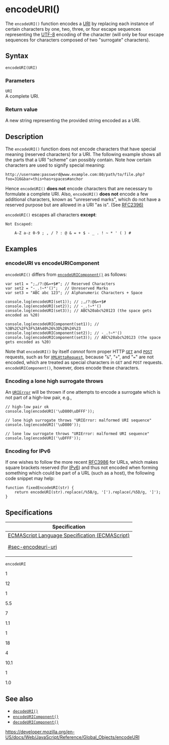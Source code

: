 # encodeURI()

The `encodeURI()` function encodes a [URI](https://developer.mozilla.org/en-US/docs/Glossary/URI) by replacing each instance of certain characters by one, two, three, or four escape sequences representing the [UTF-8](https://developer.mozilla.org/en-US/docs/Glossary/UTF-8) encoding of the character (will only be four escape sequences for characters composed of two "surrogate" characters).

## Syntax

    encodeURI(URI)

### Parameters

`URI`  
A complete URI.

### Return value

A new string representing the provided string encoded as a URI.

## Description

The `encodeURI()` function does not encode characters that have special meaning (reserved characters) for a URI. The following example shows all the parts that a URI "scheme" can possibly contain. Note how certain characters are used to signify special meaning:

    http://username:password@www.example.com:80/path/to/file.php?foo=316&bar=this+has+spaces#anchor

Hence `encodeURI()` **does not** encode characters that are necessary to formulate a complete URI. Also, `encodeURI()` **does not** encode a few additional characters, known as "unreserved marks", which do not have a reserved purpose but are allowed in a URI "as is". (See [RFC2396)](https://www.ietf.org/rfc/rfc2396.txt)

`encodeURI()` escapes all characters **except**:

    Not Escaped:

        A-Z a-z 0-9 ; , / ? : @ & = + $ - _ . ! ~ * ' ( ) #

## Examples

### encodeURI vs encodeURIComponent

`encodeURI()` differs from [`encodeURIComponent()`](encodeuricomponent) as follows:

    var set1 = ";,/?:@&=+$#"; // Reserved Characters
    var set2 = "-_.!~*'()";   // Unreserved Marks
    var set3 = "ABC abc 123"; // Alphanumeric Characters + Space

    console.log(encodeURI(set1)); // ;,/?:@&=+$#
    console.log(encodeURI(set2)); // -_.!~*'()
    console.log(encodeURI(set3)); // ABC%20abc%20123 (the space gets encoded as %20)

    console.log(encodeURIComponent(set1)); // %3B%2C%2F%3F%3A%40%26%3D%2B%24%23
    console.log(encodeURIComponent(set2)); // -_.!~*'()
    console.log(encodeURIComponent(set3)); // ABC%20abc%20123 (the space gets encoded as %20)

Note that `encodeURI()` by itself _cannot_ form proper HTTP [`GET`](https://developer.mozilla.org/en-US/docs/Web/HTTP/Methods/GET) and [`POST`](https://developer.mozilla.org/en-US/docs/Web/HTTP/Methods/POST) requests, such as for [`XMLHttpRequest`](https://developer.mozilla.org/en-US/docs/Web/API/XMLHttpRequest), because "`&`", "`+`", and "`=`" are not encoded, which are treated as special characters in `GET` and `POST` requests. `encodeURIComponent()`, however, does encode these characters.

### Encoding a lone high surrogate throws

An [`URIError`](urierror) will be thrown if one attempts to encode a surrogate which is not part of a high-low pair, e.g.,

    // high-low pair ok
    console.log(encodeURI('\uD800\uDFFF'));

    // lone high surrogate throws "URIError: malformed URI sequence"
    console.log(encodeURI('\uD800'));

    // lone low surrogate throws "URIError: malformed URI sequence"
    console.log(encodeURI('\uDFFF'));

### Encoding for IPv6

If one wishes to follow the more recent [RFC3986](https://datatracker.ietf.org/doc/html/rfc3986) for URLs, which makes square brackets reserved (for [IPv6](https://developer.mozilla.org/en-US/docs/Glossary/IPv6)) and thus not encoded when forming something which could be part of a URL (such as a host), the following code snippet may help:

    function fixedEncodeURI(str) {
        return encodeURI(str).replace(/%5B/g, '[').replace(/%5D/g, ']');
    }

## Specifications

<table>
<thead>
<tr class="header">
<th>Specification</th>
</tr>
</thead>
<tbody>
<tr class="odd">
<td>
<a href="https://tc39.es/ecma262/#sec-encodeuri-uri">ECMAScript Language Specification (ECMAScript) 
<br/>

<span class="small">#sec-encodeuri-uri</span>
</a>
</td>
</tr>
</tbody>
</table>

`encodeURI`

1

12

1

5.5

7

1.1

1

18

4

10.1

1

1.0

## See also

-   [`decodeURI()`](decodeuri)
-   [`encodeURIComponent()`](encodeuricomponent)
-   [`decodeURIComponent()`](decodeuricomponent)

<a href="https://developer.mozilla.org/en-US/docs/Web/JavaScript/Reference/Global_Objects/encodeURI" class="_attribution-link">https://developer.mozilla.org/en-US/docs/Web/JavaScript/Reference/Global_Objects/encodeURI</a>
